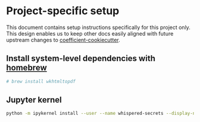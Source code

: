 # Project-specific setup

This document contains setup instructions specifically for this project only. This design enables
us to keep other docs easily aligned with future upstream changes to
[coefficient-cookiecutter](https://github.com/CoefficientSystems/coefficient-cookiecutter/).


## Install system-level dependencies with [homebrew](https://brew.sh/)

```sh
# brew install wkhtmltopdf
```

## Jupyter kernel

```sh
python -m ipykernel install --user --name whispered-secrets --display-name "Python (whispered-secrets)"
```


